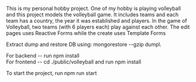 This is my personal hobby project. One of my hobby is playing volleyball and this project models the volleyball game. It includes teams and each team has a country, the year it was established and players. In the game of Volleyball, two teams (with 6 players each) play against each other. The edit pages uses Reactive Forms while the create uses Template Forms



Extract dump and restore DB using: mongorestore --gzip dump\

For backend -- run npm install  
For frontend -- cd ./public/volleyball and run npm install  

To start the project, run npm run start

